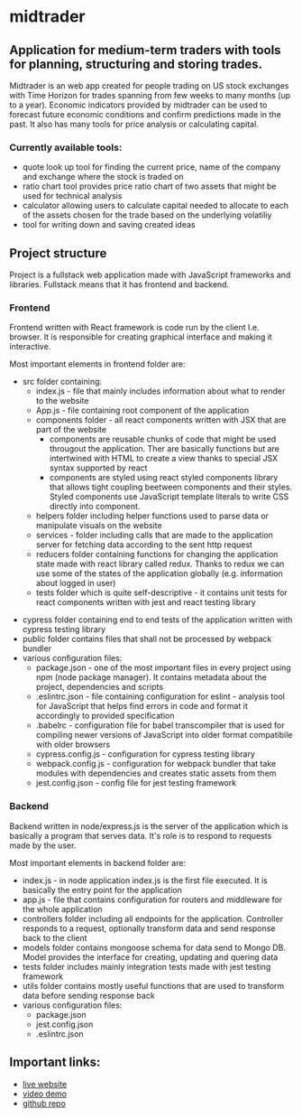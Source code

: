 # midtrader

## Application for medium-term traders with tools for planning, structuring and storing trades.

Midtrader is an web app created for people trading on US stock exchanges with Time Horizon for trades spanning from few weeks to many months (up to a year). Economic indicators provided by midtrader can be used to forecast future economic conditions and confirm predictions made in the past. It also has many tools for price analysis or calculating capital.

### Currently available tools:

- quote look up tool for finding the current price, name of the company and exchange where the stock is traded on
- ratio chart tool provides price ratio chart of two assets that might be used for technical analysis
- calculator allowing users to calculate capital needed to allocate to each of the assets chosen for the trade based on the underlying volatiliy
- tool for writing down and saving created ideas

## Project structure

Project is a fullstack web application made with JavaScript frameworks and libraries. Fullstack means that it has frontend and backend.

### Frontend

Frontend written with React framework is code run by the client I.e. browser. It is responsible for creating graphical interface and making it interactive.

Most important elements in frontend folder are:

- src folder containing:
  - index.js - file that mainly includes information about what to render to the website
  - App.js - file containing root component of the application
  - components folder - all react components written with JSX that are part of the website
    - components are reusable chunks of code that might be used througout the application. Ther are basically functions but are intertwined with HTML to create a view thanks to special JSX syntax supported by react
    - components are styled using react styled components library that allows tight coupling beetween components and their styles. Styled components use JavaScript template literals to write CSS directly into component.
  - helpers folder including helper functions used to parse data or manipulate visuals on the website
  - services - folder including calls that are made to the application server for fetching data according to the sent http request
  - reducers folder containing functions for changing the application state made with react library called redux. Thanks to redux we can use some of the states of the application globally (e.g. information about logged in user)
  - tests folder which is quite self-descriptive - it contains unit tests for react components written with jest and react testing library

* cypress folder containing end to end tests of the application written with cypress testing library
* public folder contains files that shall not be processed by webpack bundler
* various configuration files:
  - package.json - one of the most important files in every project using npm (node package manager). It contains metadata about the project, dependencies and scripts
  - .eslintrc.json - file containing configuration for eslint - analysis tool for JavaScript that helps find errors in code and format it accordingly to provided specification
  - .babelrc - configuration file for babel transcompiler that is used for compiling newer versions of JavaScript into older format compatibile with older browsers
  - cypress.config.js - configuration for cypress testing library
  - webpack.config.js - configuration for webpack bundler that take modules with dependencies and creates static assets from them
  - jest.config.json - config file for jest testing framework

### Backend

Backend written in node/express.js is the server of the application which is basically a program that serves data. It's role is to respond to requests made by the user.

Most important elements in backend folder are:

- index.js - in node application index.js is the first file executed. It is basically the entry point for the application
- app.js - file that contains configuration for routers and middleware for the whole application
- controllers folder including all endpoints for the application. Controller responds to a request, optionally transform data and send response back to the client
- models folder contains mongoose schema for data send to Mongo DB. Model provides the interface for creating, updating and quering data
- tests folder includes mainly integration tests made with jest testing framework
- utils folder contains mostly useful functions that are used to transform data before sending response back
- various configuration files:
  - package.json
  - jest.config.json
  - .eslintrc.json

## Important links:

- [live website](https://midtrader.fly.dev/)
- [video demo](https://www.youtube.com/watch?v=jckOW0lykHU)
- [github repo](https://github.com/kamilp522/finalproject)

